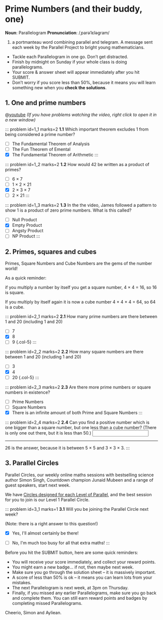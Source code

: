 # Prime Numbers (and their buddy, one)

<div class="dictionary">

__Noun__: Parallelogram
__Pronunciation__: /ˌparəˈlɛləɡram/

1. a portmanteau word combining parallel and telegram. A message sent each
week by the Parallel Project to bright young mathematicians.

</div>

*	Tackle each Parallelogram in one go. Don’t get distracted.
*	Finish by midnight on Sunday if your whole class is doing parallelograms.
*	Your score & answer sheet will appear immediately after you hit SUBMIT.
*	Don’t worry if you score less than 50%, because it means you will learn something new when you __check the solutions__.


## 1. One and prime numbers

@[youtube](watch?v=IQofiPqhJ_s?rel=0) _(If you have problems watching the video, right click to open it in a new window)_

::: problem id=1_1 marks=2
__1.1__ Which important theorem excludes 1 from being considered a prime number?

* [ ] The Fundamental Theorem of Analysis
* [ ] The Fun Theorem of Emental
* [x] The Fundamental Theorem of Arithmetic
:::

::: problem id=1_2 marks=2
__1.2__ How would 42 be written as a product of primes?

* [ ] 6 × 7
* [ ] 1 × 2 × 21
* [x] 2 × 3 × 7
* [ ] 2 × 21
:::

::: problem id=1_3 marks=2
__1.3__ In the the video, James followed a pattern to show 1 is a product of zero prime numbers. What is this called?

* [ ] Null Product
* [x] Empty Product
* [ ] Angsty Product
* [ ] NP Product
:::

## 2. Primes, squares and cubes

Primes, Square Numbers and Cube Numbers are the gems of the number world!  

As a quick reminder:  

if you multiply a number by itself you get a square number, 4 × 4 = 16, so 16 is square.  

If you multiply by itself again it is now a cube number 4 × 4 × 4 = 64, so 64 is a cube.  

::: problem id=2_1 marks=2
__2.1__ How many prime numbers are there between 1 and 20 (including 1 and 20)

* [ ] 7
* [x] 8
* [ ] 9
{.col-5}
:::

::: problem id=2_2 marks=2
__2.2__ How many square numbers are there between 1 and 20 (including 1 and 20)

* [ ] 3
* [x] 4
* [ ] 20
{.col-5}
:::

::: problem id=2_3 marks=2
__2.3__ Are there more prime numbers or square numbers in existence?

* [ ] Prime Numbers
* [ ] Square Numbers
* [x] There is an infinite amount of both Prime and Square Numbers
:::

::: problem id=2_4 marks=2
__2.4__ Can you find a positive number which is one bigger than a square number, but one less than a cube number? (There is only one out there, but it is less than 50.)
<input type="number" solution="26"/>

---

26 is the answer, because it is between 5 × 5 and 3 × 3 × 3.
:::


## 3. Parallel Circles

Parallel Circles, our weekly online maths sessions with bestselling science author Simon Singh, Countdown champion Junaid Mubeen and a range of guest speakers, start next week.  

We have [Circles designed for each Level of Parallel](/circles), and the best session for you to join is our Level 1 Parallel Circle.

::: problem id=3_1 marks=1
__3.1__ Will you be joining the Parallel Circle next week?  

(Note: there is a right answer to this question!)

* [x] Yes, I'll almost certainly be there!
* [ ] No, I'm much too busy for all that extra maths!
:::


Before you hit the SUBMIT button, here are some quick reminders:

*	You will receive your score immediately, and collect your reward points.
*	You might earn a new badge... if not, then maybe next week.
*	Make sure you go through the solution sheet – it is massively important.
*	A score of less than 50% is ok – it means you can learn lots from your mistakes.
*	The next Parallelogram is next week, at 3pm on Thursday.
*	Finally, if you missed any earlier Parallelograms, make sure you go back and complete them. You can still earn reward points and badges by completing missed Parallelograms.

Cheerio,
Simon and Ayliean.
